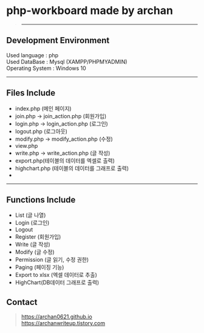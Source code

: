 # php-workboard made by archan
> ***
Development Environment<br>
-----------------------
Used language : php<br>
Used DataBase : Mysql (XAMPP/PHPMYADMIN)<br>
Operating System : Windows 10<br>
***
Files Include 
----------
* index.php (메인 페이지)
* join.php -> join_action.php (회원가입)
* login.php -> login_action.php (로그인)
* logout.php (로그아웃)
* modify.php -> modify_action.php (수정)
* view.php
* write.php -> write_action.php (글 작성)
* export.php(테이블의 데이터를 엑셀로 출력)
* highchart.php (테이블의 데이터를 그래프로 출력)
* 
***
Functions Include
-------
* List (글 나열)
* Login (로그인)
* Logout
* Register (회원가입)
* Write (글 작성)
* Modify (글 수정)
* Permission (글 읽기, 수정 권한)
* Paging (페이징 기능)
* Export to xlsx (엑셀 데이터로 추출)
* HighChart(DB데이터 그래프로 출력)

Contact
-----
>https://archan0621.github.io<br>
>https://archanwriteup.tistory.com

